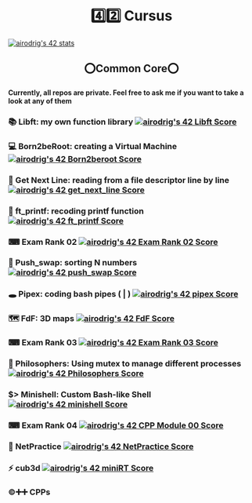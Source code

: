 <h1 align="center"> 4️⃣2️⃣ Cursus </h1>

[![airodrig's 42 stats](https://badge42.vercel.app/api/v2/cl23m2r4f001609mrms9mi4uc/stats?cursusId=21&coalitionId=65)](https://github.com/JaeSeoKim/badge42)
<!--- https://badge42.vercel.app/ --->
<h2 align="center"> ⭕Common Core⭕ </h2>
<h4> Currently, all repos are private. Feel free to ask me if you want to take a look at any of them </h4>

<!-- [📚 Libft: my own function library](https://github.com/aidasmiler/libft) -->

### 📚 Libft: my own function library     [![airodrig's 42 Libft Score](https://badge42.vercel.app/api/v2/cl23m2r4f001609mrms9mi4uc/project/2336666)](https://github.com/JaeSeoKim/badge42)

<!-- [💻 Born2beRoot: creating a Virtual Machine](/Born2beRoot) -->

### 💻 Born2beRoot: creating a Virtual Machine       [![airodrig's 42 Born2beroot Score](https://badge42.vercel.app/api/v2/cl23m2r4f001609mrms9mi4uc/project/2346832)](https://github.com/JaeSeoKim/badge42)

<!-- [📑 Get Next Line: reading from a file descriptor line by line](https://github.com/aidasmiler/GetNextLine) -->

### 📑 Get Next Line: reading from a file descriptor line by line      [![airodrig's 42 get_next_line Score](https://badge42.vercel.app/api/v2/cl23m2r4f001609mrms9mi4uc/project/2382471)](https://github.com/JaeSeoKim/badge42)

<!-- [📝 ft_printf: recoding printf function](https://github.com/aidasmiler/ft_printf) -->

### 📝 ft_printf: recoding printf function     [![airodrig's 42 ft_printf Score](https://badge42.vercel.app/api/v2/cl23m2r4f001609mrms9mi4uc/project/2382472)](https://github.com/JaeSeoKim/badge42)

### ⌨ Exam Rank 02      [![airodrig's 42 Exam Rank 02 Score](https://badge42.vercel.app/api/v2/cl23m2r4f001609mrms9mi4uc/project/2403522)](https://github.com/JaeSeoKim/badge42)

<!-- [🔢 Push_swap: sorting N numbers](https://github.com/aidasmiler/push_swap) -->

### 🔢 Push_swap: sorting N numbers  [![airodrig's 42 push_swap Score](https://badge42.vercel.app/api/v2/cl23m2r4f001609mrms9mi4uc/project/2394918)](https://github.com/JaeSeoKim/badge42)

<!-- [🕳 Pipex: coding bash pipes ( | )](https://github.com/aidasmiler/pipex) -->

### 🕳 Pipex: coding bash pipes ( | )   [![airodrig's 42 pipex Score](https://badge42.vercel.app/api/v2/cl23m2r4f001609mrms9mi4uc/project/2446202)](https://github.com/JaeSeoKim/badge42)

<!-- [🗺️ FdF: 3D maps](https://github.com/aidasmiler/FdF) -->

### 🗺️ FdF: 3D maps  [![airodrig's 42 FdF Score](https://badge42.vercel.app/api/v2/cl23m2r4f001609mrms9mi4uc/project/2459494)](https://github.com/JaeSeoKim/badge42)

### ⌨ Exam Rank 03        [![airodrig's 42 Exam Rank 03 Score](https://badge42.vercel.app/api/v2/cl23m2r4f001609mrms9mi4uc/project/2499853)](https://github.com/JaeSeoKim/badge42)

<!-- [🍴 Philosophers: Using mutex to manage different processes](https://github.com/aidasmiler/philosophers) -->

### 🍴 Philosophers: Using mutex to manage different processes [![airodrig's 42 Philosophers Score](https://badge42.vercel.app/api/v2/cl23m2r4f001609mrms9mi4uc/project/2543857)](https://github.com/JaeSeoKim/badge42)

<!-- [$> Minishell: Custom Bash-like Shell](https://github.com/aidasmiler/minishell_wip) --> 

### $> Minishell: Custom Bash-like Shell [![airodrig's 42 minishell Score](https://badge42.vercel.app/api/v2/cl23m2r4f001609mrms9mi4uc/project/2548579)](https://github.com/JaeSeoKim/badge42)

### ⌨ Exam Rank 04 [![airodrig's 42 CPP Module 00 Score](https://badge42.vercel.app/api/v2/cl23m2r4f001609mrms9mi4uc/project/2610197)](https://github.com/JaeSeoKim/badge42)

### 📶 NetPractice     [![airodrig's 42 NetPractice Score](https://badge42.vercel.app/api/v2/cl23m2r4f001609mrms9mi4uc/project/2595330)](https://github.com/JaeSeoKim/badge42)

### ⚡ cub3d [![airodrig's 42 miniRT Score](https://badge42.vercel.app/api/v2/cl23m2r4f001609mrms9mi4uc/project/2610196)](https://github.com/JaeSeoKim/badge42)

### ©️➕➕ CPPs
